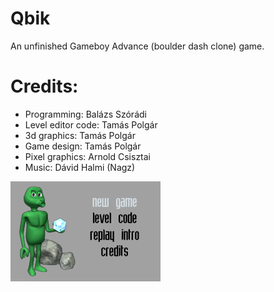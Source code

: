 # Qbik
An unfinished Gameboy Advance (boulder dash clone) game.

# Credits:
* Programming:        Balázs Szórádi
* Level editor code:  Tamás Polgár
* 3d graphics:        Tamás Polgár
* Game design:        Tamás Polgár
* Pixel graphics:     Arnold Csisztai
* Music:              Dávid Halmi (Nagz)

![Game main menu](https://github.com/Szoradi/qbik/blob/master/graphics/mainmenu.gif)
